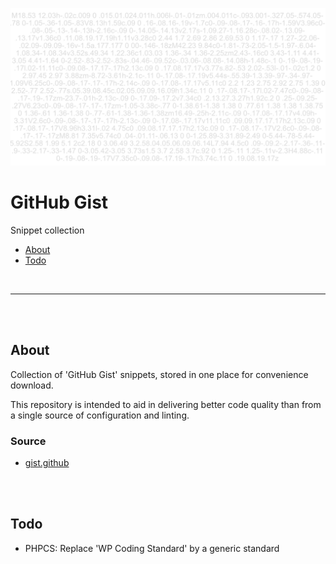 ![GitHub Gist](teaser.png)

# GitHub Gist

Snippet collection

- [About](#about)
- [Todo](#todo)

<br>

---

<br><br>

## About

Collection of 'GitHub Gist' snippets, stored in one place for convenience download.

This repository is intended to aid in delivering better code quality than from a single source of configuration and linting.

### Source

- [gist.github](https://gist.github.com/ChristianOellers)

<br><br>

## Todo

- PHPCS: Replace 'WP Coding Standard' by a generic standard
